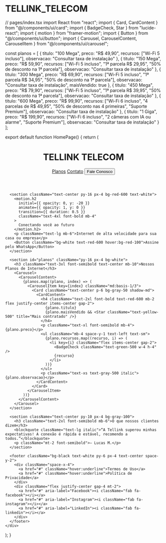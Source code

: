 # TELLINK_TELECOM
// pages/index.tsx
import React from "react";
import { Card, CardContent } from "@/components/ui/card";
import { BadgeCheck, Star } from "lucide-react";
import { motion } from "framer-motion";
import { Button } from "@/components/ui/button";
import { Carousel, CarouselContent, CarouselItem } from "@/components/ui/carousel";

const planos = [
  {
    titulo: "100 Mega",
    preco: "R$ 49,90",
    recursos: ["Wi-Fi 5 incluso"],
    observacao: "Consultar taxa de instalação"
  },
  {
    titulo: "150 Mega",
    preco: "R$ 59,90",
    recursos: ["Wi-Fi 5 incluso", "1ª parcela R$ 29,95", "50% de desconto na 1ª parcela"],
    observacao: "Consultar taxa de instalação"
  },
  {
    titulo: "300 Mega",
    preco: "R$ 69,90",
    recursos: ["Wi-Fi 5 incluso", "1ª parcela R$ 34,95", "50% de desconto na 1ª parcela"],
    observacao: "Consultar taxa de instalação",
    maisVendido: true
  },
  {
    titulo: "450 Mega",
    preco: "R$ 79,90",
    recursos: ["Wi-Fi 5 incluso", "1ª parcela R$ 39,95", "50% de desconto na 1ª parcela"],
    observacao: "Consultar taxa de instalação"
  },
  {
    titulo: "600 Mega",
    preco: "R$ 99,90",
    recursos: ["Wi-Fi 6 incluso", "4 parcelas de R$ 49,95", "50% de desconto nas 4 primeiras", "Suporte Premium"],
    observacao: "Consultar taxa de instalação"
  },
  {
    titulo: "1 Giga",
    preco: "R$ 199,90",
    recursos: ["Wi-Fi 6 incluso", "2 câmeras com IA ou alarme", "Suporte Premium"],
    observacao: "Consultar taxa de instalação"
  }
];

export default function HomePage() {
  return (
    <div className="min-h-screen bg-gradient-to-b from-red-100 to-red-200">
      <header className="flex items-center justify-between px-6 py-4 bg-white shadow-md">
        <h1 className="text-2xl font-bold text-red-700">TELLINK TELECOM</h1>
        <nav className="space-x-6">
          <a href="#planos" className="text-gray-700 hover:text-red-600">Planos</a>
          <a href="#contato" className="text-gray-700 hover:text-red-600">Contato</a>
          <Button className="bg-green-600 hover:bg-green-700 text-white">Fale Conosco</Button>
        </nav>
      </header>

      <section className="text-center py-16 px-4 bg-red-600 text-white">
        <motion.h2 
          initial={{ opacity: 0, y: -20 }} 
          animate={{ opacity: 1, y: 0 }} 
          transition={{ duration: 0.5 }}
          className="text-4xl font-bold mb-4"
        >
          Conectando você ao futuro
        </motion.h2>
        <p className="text-lg mb-6">Internet de alta velocidade para sua casa ou empresa</p>
        <Button className="bg-white text-red-600 hover:bg-red-100">Assine pelo WhatsApp</Button>
      </section>

      <section id="planos" className="py-16 px-4 bg-white">
        <h3 className="text-3xl font-semibold text-center mb-10">Nossos Planos de Internet</h3>
        <Carousel>
          <CarouselContent>
            {planos.map((plano, index) => (
              <CarouselItem key={index} className="md:basis-1/3">
                <Card className="text-center p-6 bg-gray-50 shadow-md">
                  <CardContent>
                    <h4 className="text-2xl font-bold text-red-600 mb-2 flex justify-center items-center gap-2">
                      {plano.titulo}
                      {plano.maisVendido && <Star className="text-yellow-500" title="Mais contratado" />}
                    </h4>
                    <p className="text-xl font-semibold mb-4">{plano.preco}</p>
                    <ul className="mb-4 space-y-1 text-left text-sm">
                      {plano.recursos.map((recurso, i) => (
                        <li key={i} className="flex items-center gap-2">
                          <BadgeCheck className="text-green-500 w-4 h-4" />
                          {recurso}
                        </li>
                      ))}
                    </ul>
                    <p className="text-xs text-gray-500 italic">{plano.observacao}</p>
                  </CardContent>
                </Card>
              </CarouselItem>
            ))}
          </CarouselContent>
        </Carousel>
      </section>

      <section className="text-center py-10 px-4 bg-gray-100">
        <h3 className="text-2xl font-semibold mb-6">O que nossos clientes dizem</h3>
        <blockquote className="text-lg italic">“A Tellink superou minhas expectativas! A conexão é rápida e estável, recomendo a todos.”</blockquote>
        <p className="mt-2 font-semibold">— Lucas M.</p>
      </section>

      <footer className="bg-black text-white py-6 px-4 text-center space-y-2">
        <div className="space-x-4">
          <a href="#" className="hover:underline">Termos de Uso</a>
          <a href="#" className="hover:underline">Política de Privacidade</a>
        </div>
        <div className="flex justify-center gap-4 mt-2">
          <a href="#" aria-label="Facebook"><i className="fab fa-facebook"></i></a>
          <a href="#" aria-label="Instagram"><i className="fab fa-instagram"></i></a>
          <a href="#" aria-label="LinkedIn"><i className="fab fa-linkedin"></i></a>
        </div>
      </footer>
    </div>
  );
}
